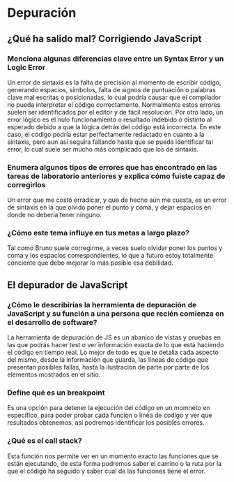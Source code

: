 # Depuración

## ¿Qué ha salido mal? Corrigiendo JavaScript

### Menciona algunas diferencias clave entre un Syntax Error y un Logic Error

Un error de sintaxis es la falta de precisión al momento de escribir código, generando espacios, símbolos, falta de signos de puntuación o palabras clave mal escritas o posicionadas, lo cual podría causar que el compilador no pueda interpretar el código correctamente. Normalmente estos errores suelen ser identificados por el editor y de fácil resolución. Por otro lado, un error lógico es el nulo funcionamiento o resultado indebido o distinto al esperado debido a que la lógica detrás del código está incorrecta. En este caso, el código podría estar perfectamente redactado en cuanto a la sintaxis, pero aun así seguira fallando hasta que se pueda identificar tal error, lo cual suele ser mucho más complicado que los de sintaxis.

### Enumera algunos tipos de errores que has encontrado en las tareas de laboratorio anteriores y explica cómo fuiste capaz de corregirlos

Un error que me costó erradicar, y que de hecho aún me cuesta, es un error de sintaxis en la que olvido poner el punto y coma, y dejar espacios en donde no debería tener ninguno.

### ¿Cómo este tema influye en tus metas a largo plazo?

Tal como Bruno suele corregirme, a veces suelo olvidar poner los puntos y coma y los espacios correspondientes, lo que a futuro estoy totalmente conciente que debo mejorar lo más posible esa debilidad.

## El depurador de JavaScript

### ¿Cómo le describirías la herramienta de depuración de JavaScript y su función a una persona que recién comienza en el desarrollo de software?

La herramienta de depuración de JS es un abanico de vistas y pruebas en las que podrás hacer test o ver información exacta de lo que está haciendo el código en tiempo real. Lo mejor de todo es que te detalla cada aspecto del mismo, desde la información que guarda, las líneas de código que presentan posibles fallas, hasta la ilustración de parte por parte de los elementos mostrados en el sitio.

### Define qué es un breakpoint

Es una opción para detener la ejecución del código en un momneto en específico, para poder probar cada funcion o linea de codigo y ver que resultados obtenemos, así podremos identificar los posibles errores.

### ¿Qué es el call stack?

Esta función nos permite ver en un momento exacto las funciones que se están ejecutando, de esta forma podremos saber el camino o la ruta por la que el código ha seguido y saber cual de las funciones tiene el error.
